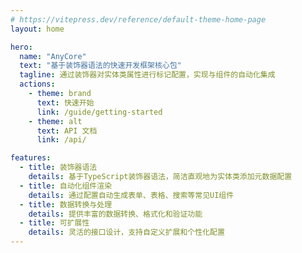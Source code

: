 ```yaml
---
# https://vitepress.dev/reference/default-theme-home-page
layout: home

hero:
  name: "AnyCore"
  text: "基于装饰器语法的快速开发框架核心包"
  tagline: 通过装饰器对实体类属性进行标记配置，实现与组件的自动化集成
  actions:
    - theme: brand
      text: 快速开始
      link: /guide/getting-started
    - theme: alt
      text: API 文档
      link: /api/

features:
  - title: 装饰器语法
    details: 基于TypeScript装饰器语法，简洁直观地为实体类添加元数据配置
  - title: 自动化组件渲染
    details: 通过配置自动生成表单、表格、搜索等常见UI组件
  - title: 数据转换与处理
    details: 提供丰富的数据转换、格式化和验证功能
  - title: 可扩展性
    details: 灵活的接口设计，支持自定义扩展和个性化配置
---
```

